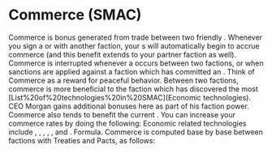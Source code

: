 # Commerce (SMAC)

Commerce is bonus generated from trade between two friendly . Whenever you sign a or with another faction, your s will automatically begin to accrue commerce (and this benefit extends to your partner faction as well).
Commerce is interrupted whenever a occurs between two factions, or when sanctions are applied against a faction which has committed an . Think of Commerce as a reward for peaceful behavior.
Between two factions, commerce is more beneficial to the faction which has discovered the most [List%20of%20technologies%20in%20SMAC](Economic technologies). CEO Morgan gains additional bonuses here as part of his faction power. Commerce
also tends to benefit the current .
You can increase your commerce rates by doing the following:
Economic related technologies include , , , , , and .
Formula.
Commerce is computed base by base between factions with Treaties and Pacts, as follows: